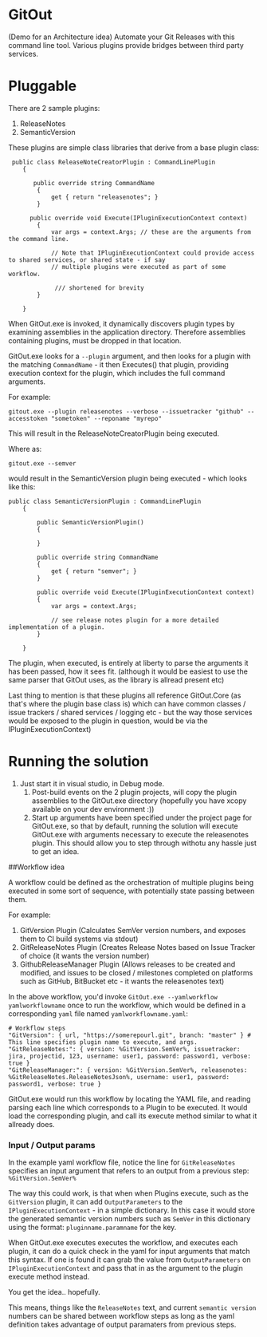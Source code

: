 # GitOut
(Demo for an Architecture idea)
Automate your Git Releases with this command line tool. Various plugins provide bridges between third party services.

# Pluggable

There are 2 sample plugins:

1. ReleaseNotes
2. SemanticVersion


These plugins are simple class libraries that derive from a base plugin class:

```
 public class ReleaseNoteCreatorPlugin : CommandLinePlugin
    {
    
       public override string CommandName
        {
            get { return "releasenotes"; }
        }
        
      public override void Execute(IPluginExecutionContext context)
        {
            var args = context.Args; // these are the arguments from the command line.

            // Note that IPluginExecutionContext could provide access to shared services, or shared state - if say
            // multiple plugins were executed as part of some workflow. 
        
             /// shortened for brevity
        }
   
    }
```

When GitOut.exe is invoked, it dynamically discovers plugin types by examining assemblies in the application directory. 
Therefore assemblies containing plugins, must be dropped in that location. 

GitOut.exe looks for a `--plugin` argument, and then looks for a plugin with the matching `CommandName` - it then Executes() that plugin, providing execution context for the plugin, which includes the full command arguments.

For example:

```
gitout.exe --plugin releasenotes --verbose --issuetracker "github" --accesstoken "sometoken" --reponame "myrepo"
```

This will result in the ReleaseNoteCreatorPlugin being executed.

Where as:

```
gitout.exe --semver
```

would result in the SemanticVersion plugin being executed - which looks like this:

```
public class SemanticVersionPlugin : CommandLinePlugin
    {

        public SemanticVersionPlugin()
        {

        }

        public override string CommandName
        {
            get { return "semver"; }
        }

        public override void Execute(IPluginExecutionContext context)
        {
            var args = context.Args;

            // see release notes plugin for a more detailed implementation of a plugin.
        }

    }

```

The plugin, when executed, is entirely at liberty to parse the arguments it has been passed, how it sees fit. (although it would be easiest to use the same parser that GitOut uses, as the library is allread present etc)

Last thing to mention is that these plugins all reference GitOut.Core (as that's where the plugin base class is) which can have common classes / issue trackers / shared services / logging etc - but the way those services would be exposed to the plugin in question, would be via the IPluginExecutionContext)


# Running the solution
1. Just start it in visual studio, in Debug mode.
    1. Post-build events on the 2 plugin projects, will copy the plugin assemblies to the GitOut.exe directory (hopefully you have xcopy available on your dev environment :))
    2. Start up arguments have been specified under the project page for GitOut.exe, so that by default, running the solution will execute GitOut.exe with arguments necessary to execute the releasenotes plugin. This should allow you to step through withotu any hassle just to get an idea.

##Workflow idea

A workflow could be defined as the orchestration of multiple plugins being executed in some sort of sequence, with potentially state passing between them.

For example:

1. GitVersion Plugin (Calculates SemVer version numbers, and exposes them to CI build systems via stdout)
2. GitReleaseNotes Plugin (Creates Release Notes based on Issue Tracker of choice (it wants the version number)
3. GithubReleaseManager Plugin (Allows releases to be created and modified, and issues to be closed / milestones completed on platforms such as GitHub, BitBucket etc - it wants the releasenotes text) 

In the above workflow, you'd invoke `GitOut.exe --yamlworkflow yamlworkflowname` once to run the workflow, which would be defined in a corresponding `yaml` file named `yamlworkflowname.yaml`:

```
# Workflow steps
"GitVersion": { url, "https://somerepourl.git", branch: "master" } # This line specifies plugin name to execute, and args.
"GitReleaseNotes:": { version: %GitVersion.SemVer%, issuetracker: jira, projectid, 123, username: user1, password: password1, verbose: true }
"GitReleaseManager:": { version: %GitVersion.SemVer%, releasenotes: %GitReleaseNotes.ReleaseNotesJson%, username: user1, password: password1, verbose: true }
```

GitOut.exe would run this workflow by locating the YAML file, and reading parsing each line which corresponds to a Plugin to be executed. It would load the corresponding plugin, and call its execute method similar to what it allready does.

### Input / Output params

In the example yaml workflow file, notice the line for `GitReleaseNotes` specifies an input argument that refers to an output from a previous step: `%GitVersion.SemVer%`

The way this could work, is that when when Plugins execute, such as the `GitVersion` plugin, it can add `OutputParameters` to the `IPluginExecutionContext` - in a simple dictionary. In this case it would store the generated semantic version numbers such as `SemVer` in this dictionary using the format: `pluginname.paramname` for the key.

When GitOut.exe executes executes the workflow, and executes each plugin, it can do a quick check in the yaml for input arguments that match this syntax. If one is found it can grab the value from `OutputParameters` on `IPluginExecutionContext` and pass that in as the argument to the plugin execute method instead.  

You get the idea.. hopefully.

This means, things like the `ReleaseNotes` text, and current `semantic version` numbers can be shared between workflow steps as long as the yaml definition takes advantage of output paramaters from previous steps.
